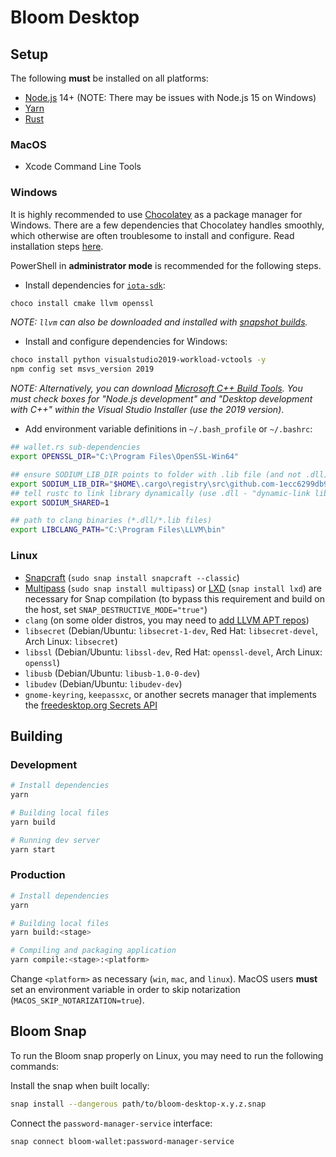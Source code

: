 # Bloom Desktop

## Setup

The following **must** be installed on all platforms:

-   [Node.js](https://nodejs.org/en/) 14+ (NOTE: There may be issues with Node.js 15 on Windows)
-   [Yarn](https://classic.yarnpkg.com/en/docs/install)
-   [Rust](https://www.rust-lang.org/tools/install)

### MacOS

-   Xcode Command Line Tools

### Windows

It is highly recommended to use [Chocolatey](https://chocolatey.org/) as a package manager for Windows.
There are a few dependencies that Chocolatey handles smoothly, which otherwise are often troublesome
to install and configure. Read installation steps [here](https://chocolatey.org/install).

PowerShell in **administrator mode** is recommended for the following steps.

-   Install dependencies for [`iota-sdk`](https://github.com/iotaledger/iota-sdk):

```bash
choco install cmake llvm openssl
```

_NOTE: `llvm` can also be downloaded and installed with [snapshot builds](https://llvm.org/builds/)._

-   Install and configure dependencies for Windows:

```bash
choco install python visualstudio2019-workload-vctools -y
npm config set msvs_version 2019
```

_NOTE: Alternatively, you can download [Microsoft C++ Build Tools](https://visualstudio.microsoft.com/visual-cpp-build-tools/).
You must check boxes for "Node.js development" and "Desktop development with C++" within the Visual Studio Installer
(use the 2019 version)_.

-   Add environment variable definitions in `~/.bash_profile` or `~/.bashrc`:

```bash
## wallet.rs sub-dependencies
export OPENSSL_DIR="C:\Program Files\OpenSSL-Win64"

## ensure SODIUM_LIB_DIR points to folder with .lib file (and not .dll)
export SODIUM_LIB_DIR="$HOME\.cargo\registry\src\github.com-1ecc6299db9ec823\libsodium-sys-0.2.7\msvc\x64\Release\v142"
## tell rustc to link library dynamically (use .dll - "dynamic-link library")
export SODIUM_SHARED=1

## path to clang binaries (*.dll/*.lib files)
export LIBCLANG_PATH="C:\Program Files\LLVM\bin"
```

### Linux

-   [Snapcraft](https://snapcraft.io/) (`sudo snap install snapcraft --classic`)
-   [Multipass](https://multipass.run/) (`sudo snap install multipass`) or [LXD](https://linuxcontainers.org/lxd/introduction/) (`snap install lxd`) are necessary for Snap compilation (to bypass this requirement and build on the host, set `SNAP_DESTRUCTIVE_MODE="true"`)
-   `clang` (on some older distros, you may need to [add LLVM APT repos](https://apt.llvm.org/))
-   `libsecret` (Debian/Ubuntu: `libsecret-1-dev`, Red Hat: `libsecret-devel`, Arch Linux: `libsecret`)
-   `libssl` (Debian/Ubuntu: `libssl-dev`, Red Hat: `openssl-devel`, Arch Linux: `openssl`)
-   `libusb` (Debian/Ubuntu: `libusb-1.0-0-dev`)
-   `libudev` (Debian/Ubuntu: `libudev-dev`)
-   `gnome-keyring`, `keepassxc`, or another secrets manager that implements the [freedesktop.org Secrets API](https://www.freedesktop.org/wiki/Specifications/secret-storage-spec/)

## Building

### Development

```bash
# Install dependencies
yarn

# Building local files
yarn build

# Running dev server 
yarn start
```

### Production

```bash
# Install dependencies
yarn

# Building local files
yarn build:<stage>

# Compiling and packaging application
yarn compile:<stage>:<platform>
```

Change `<platform>` as necessary (`win`, `mac`, and `linux`).
MacOS users **must** set an environment variable in order to skip notarization (`MACOS_SKIP_NOTARIZATION=true`).

## Bloom Snap

To run the Bloom snap properly on Linux, you may need to run the following commands:

Install the snap when built locally:

```bash
snap install --dangerous path/to/bloom-desktop-x.y.z.snap
```

Connect the `password-manager-service` interface:

```bash
snap connect bloom-wallet:password-manager-service
```
